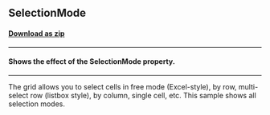 ## SelectionMode
#### [Download as zip](https://grapecity.github.io/DownGit/#/home?url=https://github.com/GrapeCity/ComponentOne-WinForms-Samples/tree/master/NetFramework\FlexGrid\VB\SelectionMode)
____
#### Shows the effect of the SelectionMode property.
____
The grid allows you to select cells in free mode (Excel-style), by row, multi-select row (listbox style), by column, single cell, etc.
This sample shows all selection modes.
